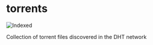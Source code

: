 torrents 
========
![Indexed](https://img.shields.io/badge/indexed-165525-blue)

Collection of torrent files discovered in the DHT network
